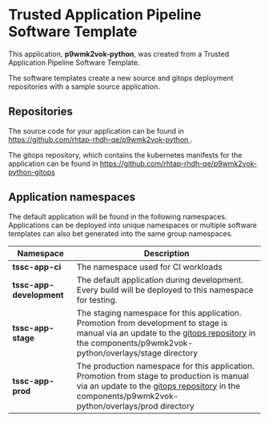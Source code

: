 # Trusted Application Pipeline Software Template

This application, **p9wmk2vok-python**, was created from a Trusted Application Pipeline Software Template.

The software templates create a new source and gitops deployment repositories with a sample source application. 

## Repositories

The source code for your application can be found in [https://github.com/rhtap-rhdh-qe/p9wmk2vok-python ](https://github.com/rhtap-rhdh-qe/p9wmk2vok-python ).
 
The gitops repository, which contains the kubernetes manifests for the application can be found in 
[https://github.com/rhtap-rhdh-qe/p9wmk2vok-python-gitops ](https://github.com/rhtap-rhdh-qe/p9wmk2vok-python-gitops ) 

## Application namespaces 

The default application will be found in the following namespaces. Applications can be deployed into unique namespaces or multiple software templates can also bet generated into the same group namespaces.  

|  Namespace   |  Description   |  
| -------- | -------- |
| **tssc-app-ci** | The namespace used for CI workloads |
| **tssc-app-development** | The default application during development. Every build will be deployed to this namespace for testing. |
| **tssc-app-stage** | The staging namespace for this application. Promotion from development to stage is manual via an update to the [gitops repository](https://github.com/rhtap-rhdh-qe/p9wmk2vok-python-gitops ) in the components/p9wmk2vok-python/overlays/stage directory |
| **tssc-app-prod** | The production namespace for this application. Promotion from stage to production is manual via an update to the [gitops repository](https://github.com/rhtap-rhdh-qe/p9wmk2vok-python-gitops ) in the components/p9wmk2vok-python/overlays/prod directory |